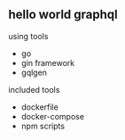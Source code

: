 ## hello world graphql

using tools
- go
- gin framework
- gqlgen

included tools
- dockerfile
- docker-compose
- npm scripts